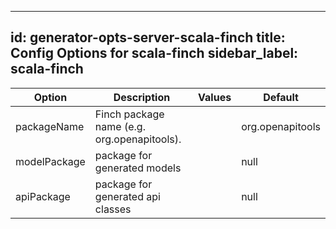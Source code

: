 
---
id: generator-opts-server-scala-finch
title: Config Options for scala-finch
sidebar_label: scala-finch
---

| Option | Description | Values | Default |
| ------ | ----------- | ------ | ------- |
|packageName|Finch package name (e.g. org.openapitools).| |org.openapitools|
|modelPackage|package for generated models| |null|
|apiPackage|package for generated api classes| |null|
